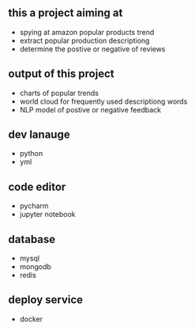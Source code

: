 ## this a project aiming at 
  - spying at amazon popular products trend
  - extract popular production descriptiong
  - determine the postive or negative of reviews 
  
 ## output of this project
  - charts of popular trends
  - world cloud for frequently used descriptiong words
  - NLP model of postive or negative feedback
  
  
 
## dev lanauge
 - python
 - yml
## code editor
- pycharm
- jupyter notebook
## database
- mysql
- mongodb
- redis
## deploy service
- docker


  
 

